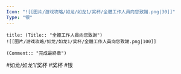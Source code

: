 ```yaml
---
Icon: "![[图片/游戏攻略/如龙/如龙1/奖杯/全體工作人員向您致謝.png|30]]"
Type: "银"
---
```

```ad-common-silver-trophy
title: (Title:: "全體工作人員向您致謝")
![[图片/游戏攻略/如龙/如龙1/奖杯/全體工作人員向您致謝.png|100]]

(Comment:: "完成最終章")
```

#如龙/如龙1/奖杯 #奖杯 #银
